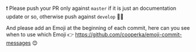 ❗️ Please push your PR only against `master` if it is just an documentation update or so, otherwise push against `develop` 🤠🚀

And please add an Emoji at the beginning of each commit, here can you see when to use which Emoji 👉 https://github.com/cooperka/emoji-commit-messages 😊
